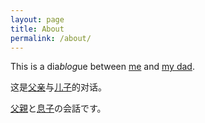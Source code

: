 ```yaml
---
layout: page
title: About
permalink: /about/
---
```


This is a dia*blog*ue between [me] and [my dad][dad].

这是[父亲][dad]与[儿子][me]的对话。

[父親][dad]と[息子][me]の会話です。

[dad]: https://www.bsu.edu/academics/collegesanddepartments/modern-languages-classics/about-us/faculty-staff/faculty-staff/zheng-guohe
[me]: https://github.com/dan-zheng
